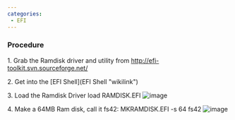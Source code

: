 ```yaml
---
categories:
 - EFI
---
```

### Procedure

​1. Grab the Ramdisk driver and utility from
<http://efi-toolkit.svn.sourceforge.net/>

​2. Get into the [EFI Shell](EFI Shell "wikilink")

​3. Load the Ramdisk Driver load RAMDISK.EFI
![](EFI_Load_Ramdisk.PNG "image")

​4. Make a 64MB Ram disk, call it fs42: MKRAMDISK.EFI -s 64 fs42
![](EFI_Make_Ramdisk.PNG "image")

